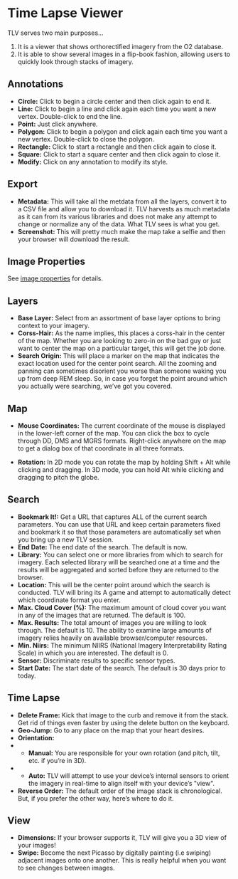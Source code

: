 # Time Lapse Viewer

TLV serves two main purposes...

1. It is a viewer that shows orthorectified imagery from the O2 database.
2. It is able to show several images in a flip-book fashion, allowing users to quickly look through stacks of imagery.

## Annotations
* **Circle:**
Click to begin a circle center and then click again to end it.
* **Line:**
Click to begin a line and click again each time you want a new vertex. Double-click to end the line.
* **Point:**
Just click anywhere.
* **Polygon:**
Click to begin a polygon and click again each time you want a new vertex. Double-click to close the polygon.
* **Rectangle:**
Click to start a rectangle and then click again to close it.
* **Square:**
Click to start a square center and then click again to close it.
* **Modify:**
Click on any annotation to modify its style.

## Export
* **Metadata:**
This will take all the metdata from all the layers, convert it to a CSV file and allow you to download it. TLV harvests as much metadata as it can from its various libraries and does not make any attempt to change or normalize any of the data. What TLV sees is what you get.
* **Screenshot:**
This will pretty much make the map take a selfie and then your browser will download the result.

## Image Properties
See [image properties](image-properties.md) for details.

## Layers
* **Base Layer:**
Select from an assortment of base layer options to bring context to your imagery.
* **Corss-Hair:**
As the name implies, this places a corss-hair in the center of the map. Whether you are looking to zero-in on the bad guy or just want to center the map on a particular target, this will get the job done.
* **Search Origin:**
This will place a marker on the map that indicates the exact location used for the center point search. All the zooming and panning can sometimes disorient you worse than someone waking you up from deep REM sleep. So, in case you forget the point around which you actually were searching, we’ve got you covered.

## Map
* **Mouse Coordinates:**
The current coordinate of the mouse is displayed in the lower-left corner of the map. You can click the box to cycle through DD, DMS and MGRS formats. Right-click anywhere on the map to get a dialog box of that coordinate in all three formats.

* **Rotation:**
In 2D mode you can rotate the map by holding Shift + Alt while clicking and dragging. In 3D mode, you can hold Alt while clicking and dragging to pitch the globe.

## Search
* **Bookmark It!:**
Get a URL that captures ALL of the current search parameters. You can use that URL and keep certain parameters fixed and bookmark it so that those parameters are automatically set when you bring up a new TLV session.
* **End Date:**
The end date of the search. The default is now.
* **Library:**
You can select one or more libraries from which to search for imagery. Each selected library will be searched one at a time and the results will be aggregated and sorted before they are returned to the browser.
* **Location:**
This will be the center point around which the search is conducted. TLV will bring its A game and attempt to automatically detect which coordinate format you enter.
* **Max. Cloud Cover (%):**
The maximum amount of cloud cover you want in any of the images that are returned. The default is 100.
* **Max. Results:**
The total amount of images you are willing to look through. The default is 10. The ability to examine large amounts of imagery relies heavily on available browser/computer resources.
* **Min. Niirs:**
The minimum NIIRS (National Imagery Interpretability Rating Scale) in which you are interested. The default is 0.
* **Sensor:**
Discriminate results to specific sensor types.
* **Start Date:**
The start date of the search. The default is 30 days prior to today.

## Time Lapse
* **Delete Frame:**
Kick that image to the curb and remove it from the stack. Get rid of things even faster by using the delete button on the keyboard.
* **Geo-Jump:**
Go to any place on the map that your heart desires.
* **Orientation:**
* * **Manual:**
You are responsible for your own rotation (and pitch, tilt, etc. if you’re in 3D).
* * **Auto:**
TLV will attempt to use your device’s internal sensors to orient the imagery in real-time to align itself with your device’s "view".
* **Reverse Order:**
The default order of the image stack is chronological. But, if you prefer the other way, here’s where to do it.

## View
* **Dimensions:**
If your browser supports it, TLV will give you a 3D view of your images!
* **Swipe:**
Become the next Picasso by digitally painting (i.e swiping) adjacent images onto one another. This is really helpful when you want to see changes between images.
